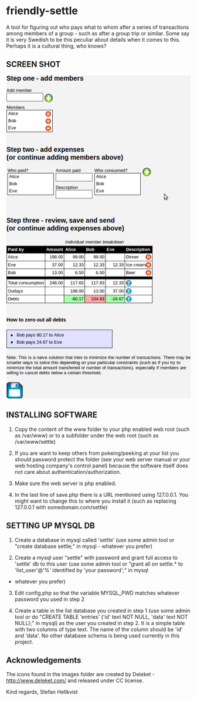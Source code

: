 friendly-settle
===============

A tool for figuring out who pays what to whom after a series of
transactions among members of a group - such as after a group trip or
similar. Some say it is very Swedish to be this peculiar about details
when it comes to this. Perhaps it is a cultural thing, who knows? 

SCREEN SHOT
-----------
![screenshot](https://github.com/peffis/friendly-settle/raw/master/screenshot.png)

INSTALLING SOFTWARE
-------------------
1) Copy the content of the www folder to your php enabled web root (such
as /var/www) or to a subfolder under the web root (such as
/var/www/settle)

2) If you are want to keep others from pokeing/peeking at your list
you should password protect the folder (see your web server manual or
your web hosting company's control panel) because the software itself
does not care about authentication/authorization. 

3) Make sure the web server is php enabled. 

4) In the last line of save.php there is a URL mentioned using
127.0.0.1. You might want to change this to where you install it (such
as replacing 127.0.0.1 with somedomain.com/settle)


SETTING UP MYSQL DB
-------------------

1) Create a database in mysql called 'settle' (use some admin tool or
"create database settle;" in mysql - whatever you prefer)

2) Create a mysql user "settle" with password and grant full access to 
'settle' db to this user (use some admin tool or "grant all on
settle.* to 'list_user'@'%' identified by 'your password';" in mysql
- whatever you prefer)

3) Edit config.php so that the variable MYSQL_PWD matches whatever
password you used in step 2

4) Create a table in the list database you created in step 1 (use some
admin tool or do "CREATE TABLE 'entries' ('id' text NOT NULL, 'data'
text NOT NULL);" in mysql) as the user you created in step 2. It is a
simple table with two columns of type text. The name of the column
should be 'id' and 'data'. No other database schema is being used
currently in this project. 




Acknowledgements
----------------
The icons found in the images folder are created by Deleket - 
http://www.deleket.com/ and released under CC license. 



Kind regards,
Stefan Hellkvist